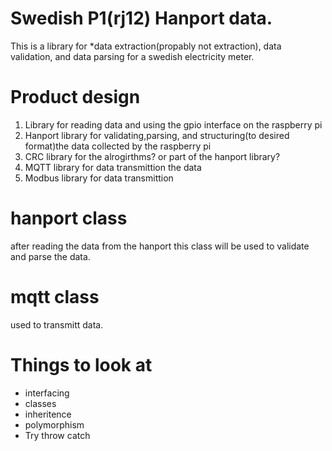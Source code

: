 # Swedish P1(rj12) Hanport data.

This is a library for \*data extraction(propably not extraction), data validation, and data parsing for a swedish electricity meter.



# Product design

1. Library for reading data and using the gpio interface on the raspberry pi
2. Hanport library for validating,parsing, and structuring(to desired format)the data collected by the raspberry pi
3. CRC library for the alrogirthms? or part of the hanport library?
4. MQTT library for data transmittion the data
5. Modbus library for data transmittion

# hanport class
after reading the data from the hanport this class will be used to validate and parse the data.

# mqtt class
used to transmitt data.

# Things to look at
- interfacing
- classes
- inheritence
- polymorphism
- Try throw catch




